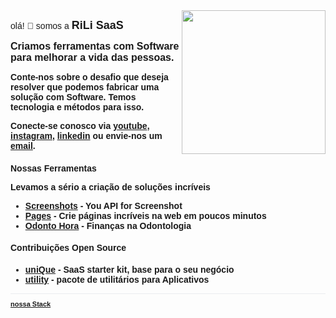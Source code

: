 <script src="https://app.analyticson.click/tracker.min.js" data-site="RILI.BE" defer></script>

<script>
    !function(t,e){var o,n,p,r;e.__SV||(window.posthog=e,e._i=[],e.init=function(i,s,a){function g(t,e){var o=e.split(".");2==o.length&&(t=t[o[0]],e=o[1]),t[e]=function(){t.push([e].concat(Array.prototype.slice.call(arguments,0)))}}(p=t.createElement("script")).type="text/javascript",p.async=!0,p.src=s.api_host+"/static/array.js",(r=t.getElementsByTagName("script")[0]).parentNode.insertBefore(p,r);var u=e;for(void 0!==a?u=e[a]=[]:a="posthog",u.people=u.people||[],u.toString=function(t){var e="posthog";return"posthog"!==a&&(e+="."+a),t||(e+=" (stub)"),e},u.people.toString=function(){return u.toString(1)+".people (stub)"},o="capture identify alias people.set people.set_once set_config register register_once unregister opt_out_capturing has_opted_out_capturing opt_in_capturing reset isFeatureEnabled onFeatureFlags".split(" "),n=0;n<o.length;n++)g(u,o[n]);e._i.push([i,s,a])},e.__SV=1)}(document,window.posthog||[]);
    posthog.init('phc_rKKruYEOls4FeLJrMHHBU7Z9ao7xpOjcnNG4Yj7ISvs',{api_host:'https://app.posthog.com'})
</script>

<!-- Global site tag (gtag.js) - Google Analytics -->
<script async src="https://www.googletagmanager.com/gtag/js?id=G-WYRREVJDLQ"></script>
<script>
  window.dataLayer = window.dataLayer || [];
  function gtag(){dataLayer.push(arguments);}
  gtag('js', new Date());

  gtag('config', 'G-WYRREVJDLQ');
</script>

<script>

  if (window.location.protocol != "https:"){
      window.location.protocol = "https";
  } 
  document.title = "RiLi SaaS (softwAre as a solutiOn)";
  
  const link = document.createElement('link');
  
  link.id = 'dynamic-favicon';
  link.rel = 'shortcut icon';
  link.href = 'https://raw.githubusercontent.com/rili-saas/website/main/assets/favicon.ico';
  
  document.head.appendChild(link);  
 
</script>

<script>
  (function(d,t) {
    var BASE_URL="https://app.chatwoot.com";
    var g=d.createElement(t),s=d.getElementsByTagName(t)[0];
    g.src=BASE_URL+"/packs/js/sdk.js";
    g.defer = true;
    g.async = true;
    s.parentNode.insertBefore(g,s);
    g.onload=function(){
      window.chatwootSDK.run({
        websiteToken: 'iL3PunY2iiJbERT9Hw721UAY',
        baseUrl: BASE_URL
      })
    }
  })(document,"script");
</script>
    

<link href="https://fonts.googleapis.com/css?family=Montserrat&display=swap" rel="stylesheet">

<div style="text-align: right; float: right">
<img src="https://i.imgur.com/fzjeizv.png" height="230" alt="">
</div>

olá! 👋 somos a <strong style='font-size:18px'>RiLi SaaS
  
<span style='font-size:16px'>Criamos ferramentas com Software para melhorar a vida das pessoas.</span>

Conte-nos sobre o desafio que deseja resolver que podemos fabricar uma solução com Software. **Temos tecnologia e métodos para isso.**
  
Conecte-se conosco via <a href="https://www.youtube.com/channel/UC1nV2m1WNnvI1haX5cIkNoA" target="_blank">youtube</a>, <a href="https://www.instagram.com/rili.saas/" target="_blank">instagram</a>, <a href="https://www.linkedin.com/company/rilisaas/" target="_blank">linkedin</a> ou envie-nos um [email](mailto:team@rili.be).
  
### Nossas Ferramentas
  
Levamos a sério a criação de soluções **incríveis**
  
<!-- - <a href="http://proxy.rili.be/" target="_blank">Proxy</a> - all roads, One place -->
<!-- - <a href="https://formson.click/" target="_blank">Foms</a> - powerful forms Anywhere  -->
<!-- - <a href="https://go2work.click/" target="_blank">Workspace</a> - simple, how Everything should be -->
- <a href="https://screenshotson.click/" target="_blank">Screenshots</a> - You API for Screenshot
- <a href="https://pageson.click/" target="_blank">Pages</a> - Crie páginas incríveis na web em poucos minutos
- <a href="https://odontohora.com.br/" target="_blank">Odonto Hora</a> - Finanças na Odontologia
  
<!--
#### our Courses
- <a href="https://github.com/rili-saas/template-front-end-react.js-application" target="_blank">Front-end React.js Application</a> - template code for RiLi products
- <a href="https://github.com/rili-saas/template-back-end-node.js-services" target="_blank">Back-end Node.js Services</a> - template code for RiLi products
- <a href="https://github.com/rili-saas/template-back-end-node.js-graphql" target="_blank">Back-end Node.js GraphQL</a> - template code for RiLi products
-->  
  
#### Contribuições Open Source
- <a href="https://github.com/rili-saas-unique" target="_blank">uniQue</a> - SaaS starter kit, base para o seu **negócio**
- <a href="https://github.com/ciro-maciel/utility" target="_blank">utility</a> - pacote de utilitários para Aplicativos
  


<!--  
### our Experience
- JavaScript ES2021/ES6/ES7
- JavaScript Ecosystem (Browsers, React/Preact, Node.js, NPM, webpack, NPX, EthPM)
- Development and testing of smart contracts
- Optimization of the gas consumption of smart contracts
- Solidity, OpenZeppelin, UniversalToken, Truffle, Ganache
- Ethereum(ERC-20)/BSC(BEP-20) Tokens
- NFT(ERC-721) Tokens
- IPFS Technology
- Integration of common wallet providers
- Integration of smart contracts with React interface written in JavaScript
- Decentralized Applications (DApps)


<div class="flex-row-container">
  <div class="flex-row-item">
    <h3 class='text-center'>our Token</h3>
    
    <strong>RiLi</strong>: A utility token for RiLi SaaS
    <br/>
    <strong>Name</strong>: RiLi
    <br/>    
    <strong>Symbol</strong>: RILI
    <br/>    
    <strong>TYPE</strong>: ERC-20
    <br/>    
    <strong>Decimals</strong>: 18
    <br/>    
    <strong>Original Supply</strong>: 2,000,000
    <br/>    
    <strong>Contract Address</strong>: TBD
    <br/>    
    <strong>Protocol Smart Contracts</strong>: OpenZeppelin
    <br/>    
    <strong>Mint possible</strong>: Yes, in contract
    <br/>    
    <strong>Burn possible</strong>: Yes, in contract
    <br/>
    <br/>
    <div class='text-right'>
      <a href="https://spookyswap.finance/swap" target="_blank">
        <img style="vertical-align: sub;margin-right: 3px;" src="/assets/ftm.svg" height="18" width="18">
        Get RiLi token
      </a>
    </div>
  </div>
  <div class="flex-row-item">
    <h3 class='text-center'>our Projects</h3>
    know our projects.
    <br/>
    <a target="_blank" href='https://nest.rili.be/'>nEst Investiment</a>
    <br/>
    <a target="_blank" href='https://pinner.rili.be/'>Pinner a real DApp hosting</a>
    <br/>
  </div>
</div>
-->


<hr />

<div style="text-align: left; float: left;">
  <a href="/stack" style="font-size: 11px">
    nossa Stack
  </a>
<!--    
  |
  <a href="http://monitoring.rili.be/status/rili-saas" target="_blank" style="font-size: 11px">
    status
  </a>
-->  
</div>

<!--    
<div style="text-align: right; float: right;">
 <span style="font-size: 11px"> feito com ❤️  por </span>
 <a href="http://pageson.click" style="font-size: 11px" target="_blank">
   <strong style="font-size: 11px">Pages</strong>
 </a>
</div>
-->  

<style>
 * {
    font-family: 'Montserrat', sans-serif !important;
     font-size: 14px;
  }
 h1 {
    font-size: 26px; 
 }
 h1 a{
    display: none;
 }
 h1:after {
  content: 'RiLi SaaS';
 }
 .container-lg{
  max-width: 900px
 }
 hr {
  height: 0px !important;
  border-bottom: 1px solid #eaecef !important;
  margin-bottom: 10px !important;
 }
.flex-row-container {
    display: flex;
    flex-wrap: wrap;
    align-items: center;
    justify-content: center;
    align-items: stretch;
}
.flex-row-container > .flex-row-item {
    flex: 1 1 50%; /*grow | shrink | basis */
    min-width: 250px;
    padding: 0 10px;
}
.flex-row-container > .flex-row-item > h4 {
  margin: 4px 0 !important;
 }
.text-center {
  text-align: center;
 }
.text-right {
  text-align: right; 
 }
     
.flex-row-container > .flex-row-item > ul {
  padding-left: 0px;
 }
.flex-row-container > .flex-row-item > ul > li {
  text-align: center;
  list-style: none;
 }
.footer {
  display: none;
}
</style>


